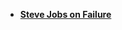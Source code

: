 - [**Steve Jobs on Failure**](https://www.youtube.com/watch?v=zkTf0LmDqKI&ab_channel=SiliconValleyHistoricalAssociation)

